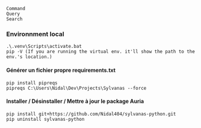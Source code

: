 ```
Command
Query
Search
```


### Environnment local
```
.\.venv\Scripts\activate.bat
pip -V (If you are running the virtual env. it'll show the path to the env.'s location.)
```

#### Générer un fichier propre requirements.txt
```
pip install pipreqs
pipreqs C:\Users\Nidal\Dev\Projects\Sylvanas --force
```

#### Installer / Désinstaller / Mettre à jour le package Auria
```
pip install git+https://github.com/Nidal404/sylvanas-python.git
pip uninstall sylvanas-python
```